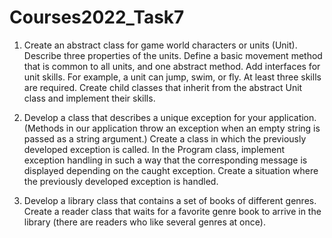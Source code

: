 # Courses2022_Task7
1. Create an abstract class for game world characters or units (Unit). Describe three properties of the units. Define a basic movement method that is common to all units, and one abstract method. Add interfaces for unit skills. For example, a unit can jump, swim, or fly. At least three skills are required. Create child classes that inherit from the abstract Unit class and implement their skills.

2. Develop a class that describes a unique exception for your application. (Methods in our application throw an exception when an empty string is passed as a string argument.) Create a class in which the previously developed exception is called. In the Program class, implement exception handling in such a way that the corresponding message is displayed depending on the caught exception. Create a situation where the previously developed exception is handled.

3. Develop a library class that contains a set of books of different genres. Create a reader class that waits for a favorite genre book to arrive in the library (there are readers who like several genres at once).
